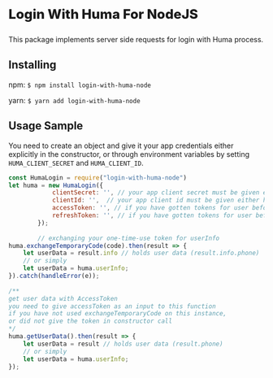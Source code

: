 <p style="font-weight: 800; font-size: 26px;">Login With Huma For NodeJS</p>


This package implements server side requests for login with Huma process.

## Installing

npm:
 `$ npm install login-with-huma-node`

yarn:
 `$ yarn add login-with-huma-node`

## Usage Sample
You need to create an object and give it your app credentials either explicitly in the constructor, or through environment variables by setting `HUMA_CLIENT_SECRET` and `HUMA_CLIENT_ID`.

```javascript
const HumaLogin = require("login-with-huma-node")
let huma = new HumaLogin({
            clientSecret: '', // your app client secret must be given either here or through environemnt variables
            clientId: '',  // your app client id must be given either here or through environemnt variables
            accessToken: '', // if you have gotten tokens for user before (optional)
            refreshToken: '', // if you have gotten tokens for user before (optional)
        });
		
		// exchanging your one-time-use token for userInfo
huma.exchangeTemporaryCode(code).then(result => {
	let userData = result.info // holds user data (result.info.phone)
	// or simply
	let userData = huma.userInfo;
}).catch(handleError(e));
		
/**
get user data with AccessToken
you need to give accessToken as an input to this function 
if you have not used exchangeTemporaryCode on this instance, 
or did not give the token in constructor call
*/
huma.getUserData().then(result => { 
	let userData = result // holds user data (result.phone)
	// or simply
	let userData = huma.userInfo;
});
```
